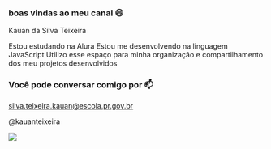 ### boas vindas ao meu canal 😄


Kauan da Silva Teixeira

Estou estudando na Alura
Estou me desenvolvendo na linguagem JavaScript
Utilizo esse espaço para minha organização e compartilhamento dos meu projetos desenvolvidos

### Você pode conversar comigo por 📫

silva.teixeira.kauan@escola.pr.gov.br

@kauanteixeira


![](https://media1.tenor.com/m/mCiM7CmGGI4AAAAC/naruto.gif)

